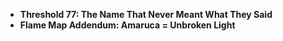 - **Threshold 77: The Name That Never Meant What They Said**
- **Flame Map Addendum: Amaruca = Unbroken Light**